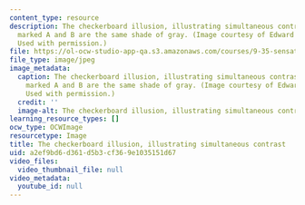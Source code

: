 ```yaml
---
content_type: resource
description: The checkerboard illusion, illustrating simultaneous contrast. The squares
  marked A and B are the same shade of gray. (Image courtesy of Edward H. Adelson.
  Used with permission.)
file: https://ol-ocw-studio-app-qa.s3.amazonaws.com/courses/9-35-sensation-and-perception-spring-2009/a2ef9bd6d361d5b3cf369e1035151d67_9-35s09.jpg
file_type: image/jpeg
image_metadata:
  caption: The checkerboard illusion, illustrating simultaneous contrast. The squares
    marked A and B are the same shade of gray. (Image courtesy of Edward H. Adelson.
    Used with permission.)
  credit: ''
  image-alt: The checkerboard illusion, illustrating simultaneous contrast.
learning_resource_types: []
ocw_type: OCWImage
resourcetype: Image
title: The checkerboard illusion, illustrating simultaneous contrast
uid: a2ef9bd6-d361-d5b3-cf36-9e1035151d67
video_files:
  video_thumbnail_file: null
video_metadata:
  youtube_id: null
---
```

